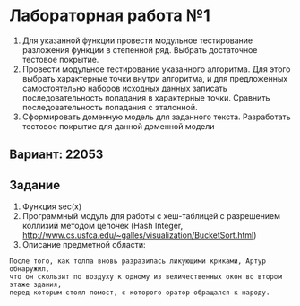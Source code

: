 # Лабораторная работа №1

1. Для указанной функции провести модульное тестирование разложения функции в степенной ряд. Выбрать достаточное тестовое покрытие.
2. Провести модульное тестирование указанного алгоритма. Для этого выбрать характерные точки внутри алгоритма, и для предложенных самостоятельно наборов исходных данных записать последовательность попадания в характерные точки. Сравнить последовательность попадания с эталонной.
3. Сформировать доменную модель для заданного текста.  Разработать тестовое покрытие для данной доменной модели

## Вариант: 22053

## Задание
1. Функция sec(x)
2. Программный модуль для работы c хеш-таблицей с разрешением коллизий методом цепочек (Hash Integer, http://www.cs.usfca.edu/~galles/visualization/BucketSort.html)
3. Описание предметной области:
```
После того, как толпа вновь разразилась ликующими криками, Артур обнаружил,
что он скользит по воздуху к одному из величественных окон во втором этаже здания,
перед которым стоял помост, с которого оратор обращался к народу.
```
